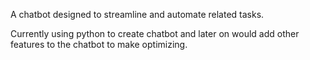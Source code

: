 A chatbot designed to streamline and automate related tasks.

Currently using python to create chatbot and later on would add other features to the chatbot to make optimizing.